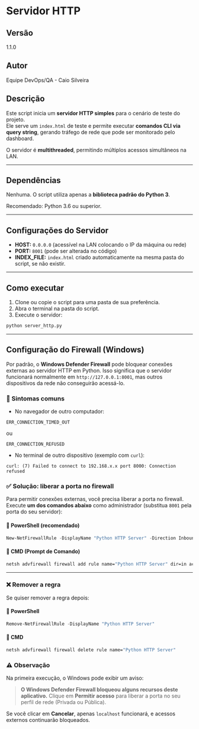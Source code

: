 # Servidor HTTP

## Versão
1.1.0

## Autor
Equipe DevOps/QA - Caio Silveira

## Descrição
Este script inicia um **servidor HTTP simples** para o cenário de teste do projeto.  
Ele serve um `index.html` de teste e permite executar **comandos CLI via query string**, gerando tráfego de rede que pode ser monitorado pelo dashboard.

O servidor é **multithreaded**, permitindo múltiplos acessos simultâneos na LAN.

---

## Dependências
Nenhuma. O script utiliza apenas a **biblioteca padrão do Python 3**.

Recomendado: Python 3.6 ou superior.

---

## Configurações do Servidor

- **HOST:** `0.0.0.0` (acessível na LAN colocando o IP da máquina ou rede)  
- **PORT:** `8001` (pode ser alterada no código)  
- **INDEX_FILE:** `index.html` criado automaticamente na mesma pasta do script, se não existir.

---

## Como executar

1. Clone ou copie o script para uma pasta de sua preferência.
2. Abra o terminal na pasta do script.
3. Execute o servidor:

```bash
python server_http.py
````

---

## Configuração do Firewall (Windows)

Por padrão, o **Windows Defender Firewall** pode bloquear conexões externas ao servidor HTTP em Python.
Isso significa que o servidor funcionará normalmente em `http://127.0.0.1:8001`, mas outros dispositivos da rede não conseguirão acessá-lo.

### 🔎 Sintomas comuns

* No navegador de outro computador:

```
ERR_CONNECTION_TIMED_OUT
```

ou

```
ERR_CONNECTION_REFUSED
```

* No terminal de outro dispositivo (exemplo com `curl`):

```
curl: (7) Failed to connect to 192.168.x.x port 8000: Connection refused
```

### ✅ Solução: liberar a porta no firewall

Para permitir conexões externas, você precisa liberar a porta no firewall.  
Execute **um dos comandos abaixo** como administrador (substitua `8001` pela porta do seu servidor):

#### 🔹 PowerShell (recomendado)

```powershell
New-NetFirewallRule -DisplayName "Python HTTP Server" -Direction Inbound -Protocol TCP -LocalPort 8001 -Action Allow
````

#### 🔹 CMD (Prompt de Comando)

```cmd
netsh advfirewall firewall add rule name="Python HTTP Server" dir=in action=allow protocol=TCP localport=8001
```

---

### ❌ Remover a regra

Se quiser remover a regra depois:

#### 🔹 PowerShell

```powershell
Remove-NetFirewallRule -DisplayName "Python HTTP Server"
```

#### 🔹 CMD

```cmd
netsh advfirewall firewall delete rule name="Python HTTP Server"
```

### ⚠️ Observação

Na primeira execução, o Windows pode exibir um aviso:

> **O Windows Defender Firewall bloqueou alguns recursos deste aplicativo.**
> Clique em **Permitir acesso** para liberar a porta no seu perfil de rede (Privada ou Pública).

Se você clicar em **Cancelar**, apenas `localhost` funcionará, e acessos externos continuarão bloqueados.
